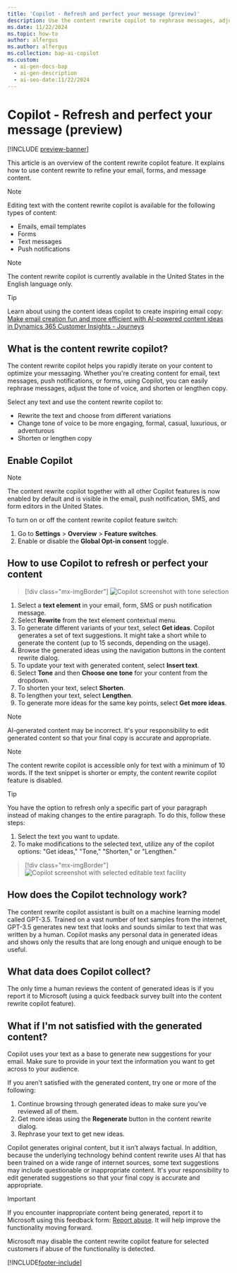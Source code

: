 ```yaml
---
title: 'Copilot - Refresh and perfect your message (preview)'
description: Use the content rewrite copilot to rephrase messages, adjust tone, and optimize your content in Dynamics 365 Customer Insights - Journeys.
ms.date: 11/22/2024
ms.topic: how-to
author: alfergus
ms.author: alfergus
ms.collection: bap-ai-copilot
ms.custom:
  - ai-gen-docs-bap
  - ai-gen-description
  - ai-seo-date:11/22/2024
---
```


# Copilot - Refresh and perfect your message (preview)

[!INCLUDE [preview-banner](~/../shared-content/shared/preview-includes/preview-banner.md)]

This article is an overview of the content rewrite copilot feature. It explains how to use content rewrite to refine your email, forms, and message content.

> [!NOTE]
> Editing text with the content rewrite copilot is available for the following types of content:
> - Emails, email templates
> - Forms
> - Text messages
> - Push notifications

> [!NOTE]
> The content rewrite copilot is currently available in the United States in the English language only.

> [!Tip]
> Learn about using the content ideas copilot to create inspiring email copy: [Make email creation fun and more efficient with AI-powered content ideas in Dynamics 365 Customer Insights - Journeys](https://cloudblogs.microsoft.com/dynamics365/it/2022/11/30/engage-your-customers-faster-with-ai-powered-marketing-email-content/)

## What is the content rewrite copilot?

The content rewrite copilot helps you rapidly iterate on your content to optimize your messaging. Whether you're creating content for email, text messages, push notifications, or forms, using Copilot, you can easily rephrase messages, adjust the tone of voice, and shorten or lengthen copy.

Select any text and use the content rewrite copilot to:
- Rewrite the text and choose from different variations
- Change tone of voice to be more engaging, formal, casual, luxurious, or adventurous  
- Shorten or lengthen copy

## Enable Copilot

> [!NOTE]
> The content rewrite copilot together with all other Copilot features is now enabled by default and is visible in the email, push notification, SMS, and form editors in the United States.

To turn on or off the content rewrite copilot feature switch:
1. Go to **Settings** > **Overview** > **Feature switches**.
1. Enable or disable the **Global Opt-in consent** toggle.

## How to use Copilot to refresh or perfect your content

> [!div class="mx-imgBorder"]
> ![Copilot screenshot with tone selection](media/tone-selection-for-copilot.png "Copilot screenshot with tone selection")

1. Select a **text element** in your email, form, SMS or push notification message.
1. Select **Rewrite** from the text element contextual menu.
1. To generate different variants of your text, select **Get ideas**. Copilot generates a set of text suggestions. It might take a short while to generate the content (up to 15 seconds, depending on the usage).
1. Browse the generated ideas using the navigation buttons in the content rewrite dialog.
1. To update your text with generated content, select **Insert text**.
1. Select **Tone** and then **Choose one tone** for your content from the dropdown.
1. To shorten your text, select **Shorten**.
1. To lengthen your text, select **Lengthen**.
1. To generate more ideas for the same key points, select **Get more ideas**.

> [!NOTE]
> AI-generated content may be incorrect. It's your responsibility to edit generated content so that your final copy is accurate and appropriate.

> [!NOTE]
> The content rewrite copilot is accessible only for text with a minimum of 10 words. If the text snippet is shorter or empty, the content rewrite copilot feature is disabled.

> [!Tip]
> You have the option to refresh only a specific part of your paragraph instead of making changes to the entire paragraph. To do this, follow these steps:
> 1. Select the text you want to update.
> 1. To make modifications to the selected text, utilize any of the copilot options: "Get ideas," "Tone," "Shorten," or "Lengthen."

> [!div class="mx-imgBorder"]
> ![Copilot screenshot with selected editable text facility](media/selected-editable-text-facility.png "Copilot screenshot with selected editable text facility")

## How does the Copilot technology work?

The content rewrite copilot assistant is built on a machine learning model called GPT-3.5. Trained on a vast number of text samples from the internet, GPT-3.5 generates new text that looks and sounds similar to text that was written by a human. Copilot masks any personal data in generated ideas and shows only the results that are long enough and unique enough to be useful.

## What data does Copilot collect?

The only time a human reviews the content of generated ideas is if you report it to Microsoft (using a quick feedback survey built into the content rewrite copilot feature).

## What if I'm not satisfied with the generated content?

Copilot uses your text as a base to generate new suggestions for your email. Make sure to provide in your text the information you want to get across to your audience.
 
If you aren't satisfied with the generated content, try one or more of the following:
1. Continue browsing through generated ideas to make sure you’ve reviewed all of them.
1. Get more ideas using the **Regenerate** button in the content rewrite dialog.
1. Rephrase your text to get new ideas.

Copilot generates original content, but it isn’t always factual. In addition, because the underlying technology behind content rewrite uses AI that has been trained on a wide range of internet sources, some text suggestions may include questionable or inappropriate content. It's your responsibility to edit generated suggestions so that your final copy is accurate and appropriate.

> [!IMPORTANT]
> If you encounter inappropriate content being generated, report it to Microsoft using this feedback form: [Report abuse](https://msrc.microsoft.com/report/abuse?ThreatType=URL&IncidentType=Responsible%20AI&SourceUrl=https://dynamics.microsoft.com/marketing/overview/). It will help improve the functionality moving forward.
>
> Microsoft may disable the content rewrite copilot feature for selected customers if abuse of the functionality is detected.

[!INCLUDE[footer-include](./includes/footer-banner.md)]
